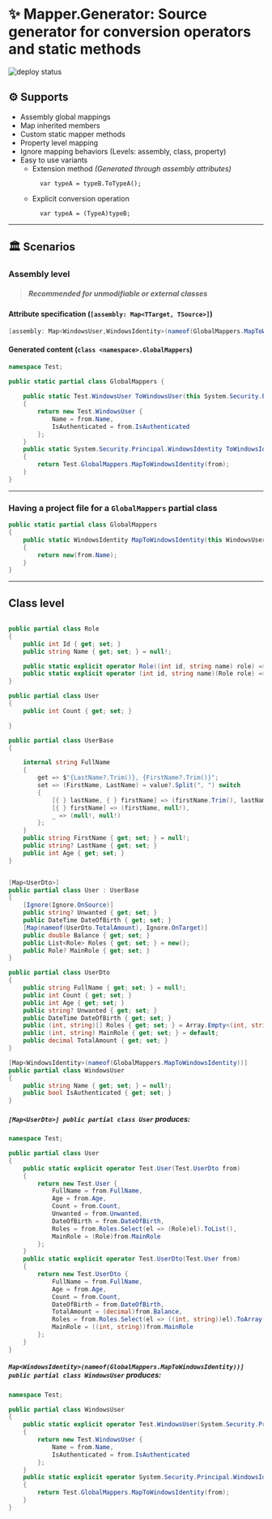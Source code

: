 ﻿# ✨ **Mapper.Generator**: Source generator for conversion operators and static methods

![deploy status](https://github.com/pedro-gilmora/Mapper.Generator/actions/workflows/dotnet.yml/badge.svg)

## ⚙️ Supports
- Assembly global mappings
- Map inherited members
- Custom static mapper methods
- Property level mapping
- Ignore mapping behaviors (Levels: assembly, class, property)
- Easy to use variants
  - Extension method _(Generated through assembly attributes)_
    ```cssharp 
      var typeA = typeB.ToTypeA();
    ```
  - Explicit conversion operation 
    ```cssharp 
      var typeA = (TypeA)typeB;
    ```

---
## 🏛️ Scenarios

### Assembly level 
>##### Recommended for unmodifiable or external classes

#### Attribute specification (`[assembly: Map<TTarget, TSource>]`)
```csharp
[assembly: Map<WindowsUser,WindowsIdentity>(nameof(GlobalMappers.MapToWindowsIdentity))]
```
#### Generated content (`class <namespace>.GlobalMappers`)
```csharp
namespace Test;

public static partial class GlobalMappers {
    
    public static Test.WindowsUser ToWindowsUser(this System.Security.Principal.WindowsIdentity from)
    {
        return new Test.WindowsUser {
	        Name = from.Name,
	        IsAuthenticated = from.IsAuthenticated
        };
    }
    public static System.Security.Principal.WindowsIdentity ToWindowsIdentity(this Test.WindowsUser from)
    {
        return Test.GlobalMappers.MapToWindowsIdentity(from);
    }
}
```
---

### Having a project file for a `GlobalMappers` partial class
```csharp    
public static partial class GlobalMappers
{
    public static WindowsIdentity MapToWindowsIdentity(this WindowsUser from) 
    {
        return new(from.Name);
    }
}
```
---

## Class level

```csharp

public partial class Role
{
    public int Id { get; set; }
    public string Name { get; set; } = null!;

    public static explicit operator Role((int id, string name) role) => new() { Id = role.id, Name = role.name };
    public static explicit operator (int id, string name)(Role role) => (role.Id, role.Name);
}

public partial class User
{
    public int Count { get; set; }

}

public partial class UserBase
{

    internal string FullName
    {
        get => $"{LastName?.Trim()}, {FirstName?.Trim()}";
        set => (FirstName, LastName) = value?.Split(", ") switch
        {
            [{ } lastName, { } firstName] => (firstName.Trim(), lastName.Trim()),
            [{ } firstName] => (firstName, null!),
            _ => (null!, null!)
        };
    }
    public string FirstName { get; set; } = null!;
    public string? LastName { get; set; }
    public int Age { get; set; }
}


[Map<UserDto>]
public partial class User : UserBase
{
    [Ignore(Ignore.OnSource)]
    public string? Unwanted { get; set; }
    public DateTime DateOfBirth { get; set; }
    [Map(nameof(UserDto.TotalAmount), Ignore.OnTarget)]
    public double Balance { get; set; }
    public List<Role> Roles { get; set; } = new();
    public Role? MainRole { get; set; }
}

public partial class UserDto
{
    public string FullName { get; set; } = null!;
    public int Count { get; set; }
    public int Age { get; set; }
    public string? Unwanted { get; set; }
    public DateTime DateOfBirth { get; set; }
    public (int, string)[] Roles { get; set; } = Array.Empty<(int, string)>();
    public (int, string) MainRole { get; set; } = default;
    public decimal TotalAmount { get; set; }
}

[Map<WindowsIdentity>(nameof(GlobalMappers.MapToWindowsIdentity))]
public partial class WindowsUser
{
    public string Name { get; set; } = null!;
    public bool IsAuthenticated { get; set; }
}

```

##### `[Map<UserDto>] public partial class User` produces:
```csharp
namespace Test;

public partial class User
{    
    public static explicit operator Test.User(Test.UserDto from)
    {
        return new Test.User {
	        FullName = from.FullName,
	        Age = from.Age,
	        Count = from.Count,
	        Unwanted = from.Unwanted,
	        DateOfBirth = from.DateOfBirth,
	        Roles = from.Roles.Select(el => (Role)el).ToList(),
	        MainRole = (Role)from.MainRole
        };
    }
    public static explicit operator Test.UserDto(Test.User from)
    {
        return new Test.UserDto {
	        FullName = from.FullName,
	        Age = from.Age,
	        Count = from.Count,
	        DateOfBirth = from.DateOfBirth,
	        TotalAmount = (decimal)from.Balance,
	        Roles = from.Roles.Select(el => ((int, string))el).ToArray(),
	        MainRole = ((int, string))from.MainRole
        };
    }
}
```

##### `Map<WindowsIdentity>(nameof(GlobalMappers.MapToWindowsIdentity))] public partial class WindowsUser` produces:
```csharp
namespace Test;

public partial class WindowsUser
{    
    public static explicit operator Test.WindowsUser(System.Security.Principal.WindowsIdentity from)
    {
        return new Test.WindowsUser {
	        Name = from.Name,
	        IsAuthenticated = from.IsAuthenticated
        };
    }
    public static explicit operator System.Security.Principal.WindowsIdentity(Test.WindowsUser from)
    {
        return Test.GlobalMappers.MapToWindowsIdentity(from);
    }
}
```